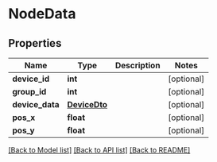 # NodeData

## Properties
Name | Type | Description | Notes
------------ | ------------- | ------------- | -------------
**device_id** | **int** |  | [optional] 
**group_id** | **int** |  | [optional] 
**device_data** | [**DeviceDto**](DeviceDto.md) |  | [optional] 
**pos_x** | **float** |  | [optional] 
**pos_y** | **float** |  | [optional] 

[[Back to Model list]](../README.md#documentation-for-models) [[Back to API list]](../README.md#documentation-for-api-endpoints) [[Back to README]](../README.md)

